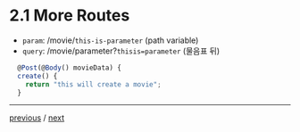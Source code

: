 # 2.1 More Routes

- `param`: /movie/`this-is-parameter` (path variable)
- `query`: /movie/parameter?`thisis=parameter` (물음표 뒤)

```ts
  @Post(@Body() movieData) {
  create() {
    return "this will create a movie";
  }
```

---

[previous](2.0.movies-controller.md) / [next](2.2.movies-servies-1.md)
